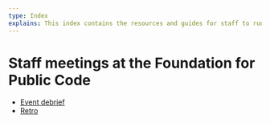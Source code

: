 ```yaml
---
type: Index
explains: This index contains the resources and guides for staff to run and participate in staff meetings. 
---
```


# Staff meetings at the Foundation for Public Code

* [Event debrief](event-debrief.md) 
* [Retro](retrospective-agenda.md)

